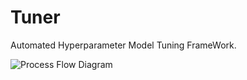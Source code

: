 # Tuner
Automated Hyperparameter Model Tuning FrameWork.


![Process Flow Diagram](https://user-images.githubusercontent.com/49068339/57532996-b7add200-730a-11e9-801a-3220b56a6fde.PNG)

